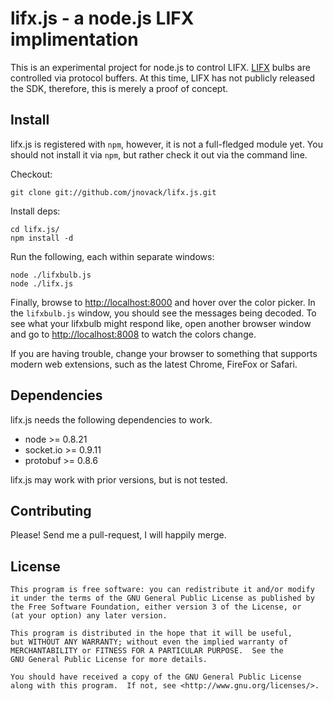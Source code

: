 lifx.js - a node.js LIFX implimentation
=======================================

This is an experimental project for node.js to control LIFX.  [LIFX](http://lifx.co) bulbs are
controlled via protocol buffers. At this time, LIFX has not publicly released
the SDK, therefore, this is merely a proof of concept.

## Install

lifx.js is registered with `npm`, however, it is not a full-fledged module yet.
You should not install it via `npm`, but rather check it out via the command
line.

Checkout:

    git clone git://github.com/jnovack/lifx.js.git

Install deps:

    cd lifx.js/
    npm install -d

Run the following, each within separate windows:

    node ./lifxbulb.js
    node ./lifx.js

Finally, browse to [http://localhost:8000](http://localhost:8000) and hover over the color picker. In
the `lifxbulb.js` window, you should see the messages being decoded. To see what
your lifxbulb might respond like, open another browser window and go to
[http://localhost:8008](http://localhost:8008) to watch the colors change.

If you are having trouble, change your browser to something that supports modern
web extensions, such as the latest Chrome, FireFox or Safari.

## Dependencies

lifx.js needs the following dependencies to work.

  * node >= 0.8.21
  * socket.io >= 0.9.11
  * protobuf >= 0.8.6

lifx.js may work with prior versions, but is not tested.

## Contributing

Please! Send me a pull-request, I will happily merge.

## License

    This program is free software: you can redistribute it and/or modify
    it under the terms of the GNU General Public License as published by
    the Free Software Foundation, either version 3 of the License, or
    (at your option) any later version.
    
    This program is distributed in the hope that it will be useful,
    but WITHOUT ANY WARRANTY; without even the implied warranty of
    MERCHANTABILITY or FITNESS FOR A PARTICULAR PURPOSE.  See the
    GNU General Public License for more details.
    
    You should have received a copy of the GNU General Public License
    along with this program.  If not, see <http://www.gnu.org/licenses/>.

